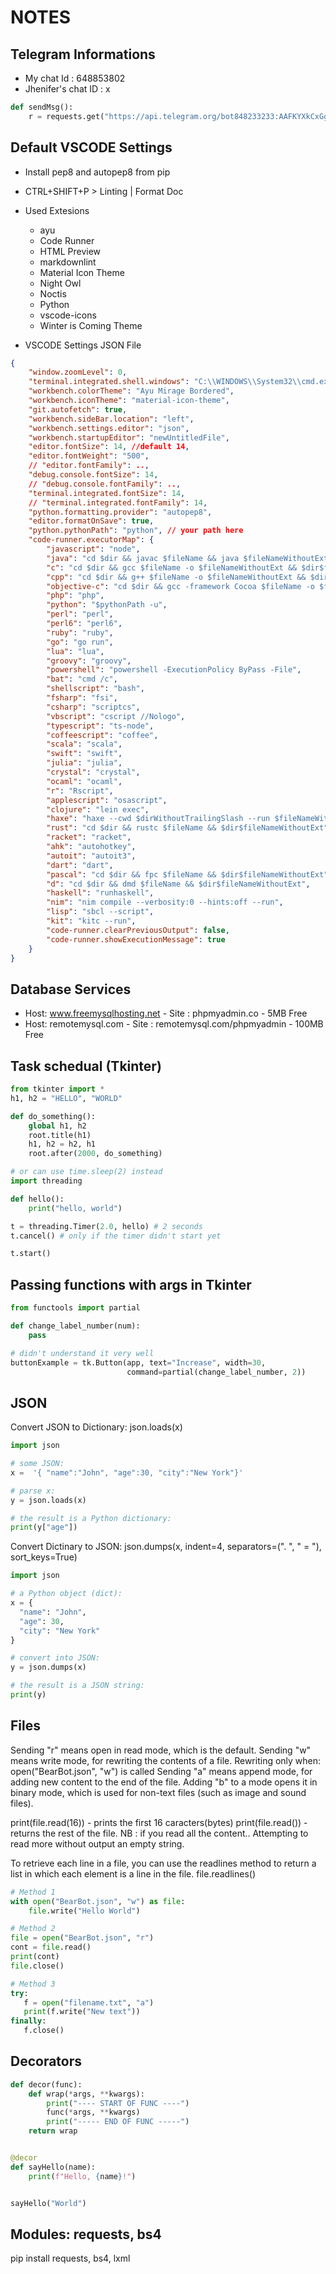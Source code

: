 # NOTES

## Telegram Informations

- My chat Id : 648853802
- Jhenifer's chat ID : x

```python
def sendMsg():
    r = requests.get("https://api.telegram.org/bot848233233:AAFKYXkCxGgjZ6b32dPbkqE023uh1Ga-R94/sendMessage?chat_id=648853802&text=Hello%20World")
```

## Default VSCODE Settings

- Install pep8 and autopep8 from pip

- CTRL+SHIFT+P > Linting | Format Doc

- Used Extesions
  - ayu
  - Code Runner
  - HTML Preview
  - markdownlint
  - Material Icon Theme
  - Night Owl
  - Noctis
  - Python
  - vscode-icons
  - Winter is Coming Theme

- VSCODE Settings JSON File

```json
{
    "window.zoomLevel": 0,
    "terminal.integrated.shell.windows": "C:\\WINDOWS\\System32\\cmd.exe",
    "workbench.colorTheme": "Ayu Mirage Bordered",
    "workbench.iconTheme": "material-icon-theme",
    "git.autofetch": true,
    "workbench.sideBar.location": "left",
    "workbench.settings.editor": "json",
    "workbench.startupEditor": "newUntitledFile",
    "editor.fontSize": 14, //default 14,
    "editor.fontWeight": "500",
    // "editor.fontFamily": ..,
    "debug.console.fontSize": 14,
    // "debug.console.fontFamily": ..,
    "terminal.integrated.fontSize": 14,
    // "terminal.integrated.fontFamily": 14,
    "python.formatting.provider": "autopep8",
    "editor.formatOnSave": true,
    "python.pythonPath": "python", // your path here
    "code-runner.executorMap": {
        "javascript": "node",
        "java": "cd $dir && javac $fileName && java $fileNameWithoutExt",
        "c": "cd $dir && gcc $fileName -o $fileNameWithoutExt && $dir$fileNameWithoutExt",
        "cpp": "cd $dir && g++ $fileName -o $fileNameWithoutExt && $dir$fileNameWithoutExt",
        "objective-c": "cd $dir && gcc -framework Cocoa $fileName -o $fileNameWithoutExt && $dir$fileNameWithoutExt",
        "php": "php",
        "python": "$pythonPath -u",
        "perl": "perl",
        "perl6": "perl6",
        "ruby": "ruby",
        "go": "go run",
        "lua": "lua",
        "groovy": "groovy",
        "powershell": "powershell -ExecutionPolicy ByPass -File",
        "bat": "cmd /c",
        "shellscript": "bash",
        "fsharp": "fsi",
        "csharp": "scriptcs",
        "vbscript": "cscript //Nologo",
        "typescript": "ts-node",
        "coffeescript": "coffee",
        "scala": "scala",
        "swift": "swift",
        "julia": "julia",
        "crystal": "crystal",
        "ocaml": "ocaml",
        "r": "Rscript",
        "applescript": "osascript",
        "clojure": "lein exec",
        "haxe": "haxe --cwd $dirWithoutTrailingSlash --run $fileNameWithoutExt",
        "rust": "cd $dir && rustc $fileName && $dir$fileNameWithoutExt",
        "racket": "racket",
        "ahk": "autohotkey",
        "autoit": "autoit3",
        "dart": "dart",
        "pascal": "cd $dir && fpc $fileName && $dir$fileNameWithoutExt",
        "d": "cd $dir && dmd $fileName && $dir$fileNameWithoutExt",
        "haskell": "runhaskell",
        "nim": "nim compile --verbosity:0 --hints:off --run",
        "lisp": "sbcl --script",
        "kit": "kitc --run",
        "code-runner.clearPreviousOutput": false,
        "code-runner.showExecutionMessage": true
    }
}
```

## Database Services

- Host: www.freemysqlhosting.net - Site : phpmyadmin.co - 5MB Free
- Host: remotemysql.com - Site : remotemysql.com/phpmyadmin - 100MB Free

## Task schedual (Tkinter)

```python
from tkinter import *
h1, h2 = "HELLO", "WORLD"

def do_something():
    global h1, h2
    root.title(h1)
    h1, h2 = h2, h1
    root.after(2000, do_something)
```

```python
# or can use time.sleep(2) instead
import threading

def hello():
    print("hello, world")

t = threading.Timer(2.0, hello) # 2 seconds
t.cancel() # only if the timer didn't start yet

t.start()
```

## Passing functions with args in Tkinter

```python
from functools import partial

def change_label_number(num):
    pass

# didn't understand it very well
buttonExample = tk.Button(app, text="Increase", width=30,
                          command=partial(change_label_number, 2))
```

## JSON

Convert JSON to Dictionary: json.loads(x)

```python
import json

# some JSON:
x =  '{ "name":"John", "age":30, "city":"New York"}'

# parse x:
y = json.loads(x)

# the result is a Python dictionary:
print(y["age"])
```

Convert Dictinary to JSON: json.dumps(x, indent=4, separators=(". ", " = "), sort_keys=True)

```python
import json

# a Python object (dict):
x = {
  "name": "John",
  "age": 30,
  "city": "New York"
}

# convert into JSON:
y = json.dumps(x)

# the result is a JSON string:
print(y)
```

## Files

Sending "r" means open in read mode, which is the default.
Sending "w" means write mode, for rewriting the contents of a file. Rewriting only when: open("BearBot.json", "w") is called
Sending "a" means append mode, for adding new content to the end of the file.
Adding "b" to a mode opens it in binary mode, which is used for non-text files (such as image and sound files).

print(file.read(16)) - prints the first 16 caracters(bytes)
print(file.read()) - returns the rest of the file.
NB : if you read all the content.. Attempting to read more without output an empty string.

To retrieve each line in a file, you can use the readlines method to return a list in which each element is a line in the file.
file.readlines()

```python
# Method 1
with open("BearBot.json", "w") as file:
    file.write("Hello World")

# Method 2
file = open("BearBot.json", "r")
cont = file.read()
print(cont)
file.close()

# Method 3
try:
   f = open("filename.txt", "a")
   print(f.write("New text"))
finally:
   f.close()
```

## Decorators

```python
def decor(func):
    def wrap(*args, **kwargs):
        print("---- START OF FUNC ----")
        func(*args, **kwargs)
        print("----- END OF FUNC -----")
    return wrap


@decor
def sayHello(name):
    print(f"Hello, {name}!")


sayHello("World")

```

## Modules: requests, bs4

pip install requests, bs4, lxml
